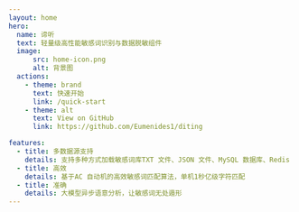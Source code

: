 ```yaml
---
layout: home
hero:
  name: 谛听
  text: 轻量级高性能敏感词识别与数据脱敏组件
  image:
      src: home-icon.png
      alt: 背景图
  actions:
    - theme: brand
      text: 快速开始
      link: /quick-start
    - theme: alt
      text: View on GitHub
      link: https://github.com/Eumenides1/diting

features:
  - title: 多数据源支持
    details: 支持多种方式加载敏感词库TXT 文件、JSON 文件、MySQL 数据库、Redis
  - title: 高效
    details: 基于AC 自动机的高效敏感词匹配算法，单机1秒亿级字符匹配
  - title: 准确
    details: 大模型异步语意分析，让敏感词无处遁形
---
```


<Confetti />